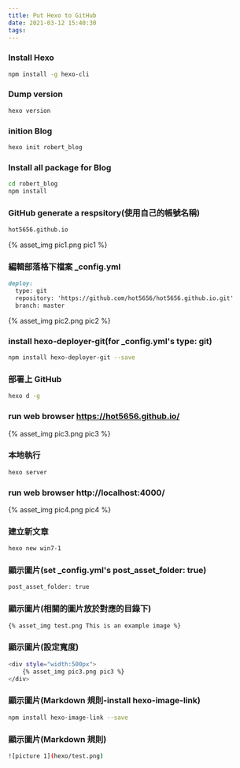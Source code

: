 ```yaml
---
title: Put Hexo to GitHub
date: 2021-03-12 15:40:30
tags:
---
```


### Install Hexo

``` bash
npm install -g hexo-cli
```

### Dump version

``` bash
hexo version
```

### inition Blog

``` bash
hexo init robert_blog
```

### Install all package for Blog

``` bash
cd robert_blog
npm install
```

### GitHub generate a respsitory(使用自己的帳號名稱)

``` bash
hot5656.github.io
```
<div style="width:500px">
	{% asset_img pic1.png pic1 %}
</div>

### 編輯部落格下檔案 _config.yml

``` md
deploy:
  type: git
  repository: 'https://github.com/hot5656/hot5656.github.io.git'
  branch: master
```
<div style="width:500px">
	{% asset_img pic2.png pic2 %}
</div>

### install hexo-deployer-git(for _config.yml's type: git)

``` bash
npm install hexo-deployer-git --save
```


### 部署上 GitHub
``` bash
hexo d -g
```

### run web browser https://hot5656.github.io/
<div style="width:800px">
	{% asset_img pic3.png pic3 %}
</div>


### 本地執行
``` bash
hexo server
```

### run web browser http://localhost:4000/
<div style="width:800px">
	{% asset_img pic4.png pic4 %}
</div>

### 建立新文章
``` bash
hexo new win7-1
```

### 顯示圖片(set _config.yml's  post_asset_folder: true)
``` bash
post_asset_folder: true
```

### 顯示圖片(相關的圖片放於對應的目錄下)
``` bash
{% asset_img test.png This is an example image %}
```

### 顯示圖片(設定寬度)
``` bash
<div style="width:500px">
	{% asset_img pic3.png pic3 %}
</div>
```

### 顯示圖片(Markdown 規則-install hexo-image-link)
``` bash
npm install hexo-image-link --save
```

### 顯示圖片(Markdown 規則)
``` bash
![picture 1](hexo/test.png)
```
